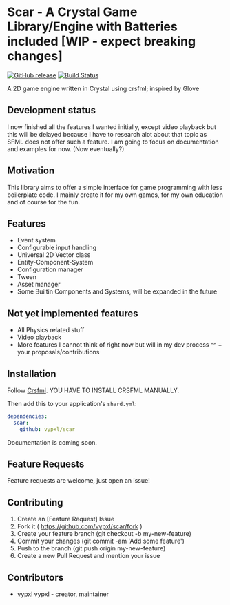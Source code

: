 # Scar - A Crystal Game Library/Engine with Batteries included [WIP - expect breaking changes]

[![GitHub release](https://img.shields.io/github/release/vypxl/scar.svg)](https://github.com/vypxl/scar/releases)
[![Build Status](https://travis-ci.org/vypxl/scar.svg?branch=master)](https://travis-ci.org/vypxl/scar)

A 2D game engine written in Crystal using crsfml; inspired by Glove

## Development status

I now finished all the features I wanted initially, except video playback but this will
be delayed because I have to research alot about that topic as SFML does not offer such
a feature. I am going to focus on documentation and examples for now. (Now eventually?)

## Motivation

This library aims to offer a simple interface for game programming with less
boilerplate code. I mainly create it for my own games, for my own education
and of course for the fun.

## Features

- Event system
- Configurable input handling
- Universal 2D Vector class
- Entity-Component-System
- Configuration manager
- Tween
- Asset manager
- Some Builtin Components and Systems, will be expanded in the future

## Not yet implemented features

- All Physics related stuff
- Video playback
- More features I cannot think of right now but will in my dev process ^^ + your proposals/contributions

## Installation

Follow [Crsfml](https://github.com/oprypin/crsfml).
YOU HAVE TO INSTALL CRSFML MANUALLY.

Then add this to your application's `shard.yml`:

```yaml
dependencies:
  scar:
    github: vypxl/scar
```

Documentation is coming soon.

## Feature Requests

Feature requests are welcome, just open an issue!

## Contributing

1. Create an [Feature Request] Issue
2. Fork it ( https://github.com/vypxl/scar/fork )
3. Create your feature branch (git checkout -b my-new-feature)
4. Commit your changes (git commit -am 'Add some feature')
5. Push to the branch (git push origin my-new-feature)
6. Create a new Pull Request and mention your issue

## Contributors

- [vypxl](https://github.com/vypxl) vypxl - creator, maintainer
